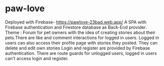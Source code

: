 # paw-love

Deployed with Firebase- https://pawlove-23bad.web.app/
A SPA with Firebase authentication and Firestore database as Back-End provider.
Theme : Forum for pet owners with the idea of creating stories about their pets.There are like and comment interactions for logged in users. 
Logged in users can also access their profile page with stories they posted. They can delete and edit own stories
Login and register are provided by Firebase authentication. There are route guards for unlogged users, logged in users can't access login and register.



